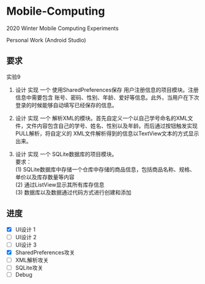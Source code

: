 # Mobile-Computing

2020 Winter Mobile Computing Experiments

Personal Work (Android Studio)

## 要求

实验9

1. 设计 实现 一个 使用SharedPreferences保存 用户注册信息的项目模块。注册信息中需要包含 账号、密码、性别、年龄、爱好等信息。此外，当用户在下次登录的时候能够自动填写已经保存的信息。

2. 设计 实现 一个 解析XML的模块。首先自定义一个以自己学号命名的XML文件，文件内容包含自己的学号、姓名、性别以及年龄。而后通过按钮触发实现PULL解析，将自定义的 XML文件解析得到的信息以TextView文本的方式显示出来。

3. 设计 实现 一个 SQLite数据库的项目模块。<br />
要求：<br />
	(1) SQLite数据库中存储一个仓库中存储的商品信息，包括商品名称、规格、单价以及库存数量等内容 <br />
	(2) 通过ListView显示其所有库存信息 <br />
	(3) 数据库以及数据通过代码方式进行创建和添加 <br />

## 进度

- [x] UI设计 1
- [ ] UI设计 2
- [ ] UI设计 3
- [x] SharedPreferences攻关
- [ ] XML解析攻关
- [ ] SQLite攻关
- [ ] Debug
